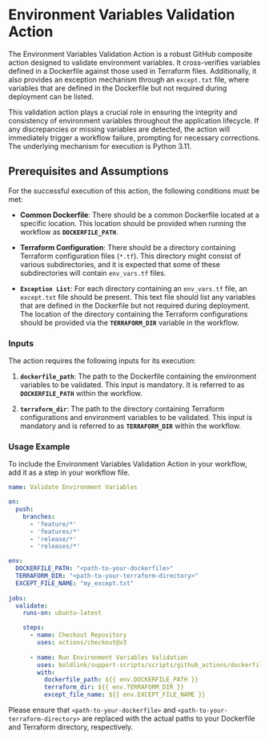 # Environment Variables Validation Action
The Environment Variables Validation Action is a robust GitHub composite action designed to validate environment variables. It cross-verifies variables defined in a Dockerfile against those used in Terraform files. Additionally, it also provides an exception mechanism through an `except.txt` file, where variables that are defined in the Dockerfile but not required during deployment can be listed.

This validation action plays a crucial role in ensuring the integrity and consistency of environment variables throughout the application lifecycle. If any discrepancies or missing variables are detected, the action will immediately trigger a workflow failure, prompting for necessary corrections. The underlying mechanism for execution is Python 3.11.

## Prerequisites and Assumptions
For the successful execution of this action, the following conditions must be met:

- **Common Dockerfile**: There should be a common Dockerfile located at a specific location. This location should be provided when running the workflow as **`DOCKERFILE_PATH`**.

- **Terraform Configuration**: There should be a directory containing Terraform configuration files (`*.tf`). This directory might consist of various subdirectories, and it is expected that some of these subdirectories will contain `env_vars.tf` files.

- **`Exception List`**: For each directory containing an `env_vars.tf` file, an `except.txt` file should be present. This text file should list any variables that are defined in the Dockerfile but not required during deployment.
The location of the directory containing the Terraform configurations should be provided via the **`TERRAFORM_DIR`** variable in the workflow.

### Inputs
The action requires the following inputs for its execution:

1. **`dockerfile_path`**: The path to the Dockerfile containing the environment variables to be validated. This input is mandatory. It is referred to as **`DOCKERFILE_PATH`** within the workflow.

2. **`terraform_dir`**: The path to the directory containing Terraform configurations and environment variables to be validated. This input is mandatory and is referred to as **`TERRAFORM_DIR`** within the workflow.

### Usage Example
To include the Environment Variables Validation Action in your workflow, add it as a step in your workflow file.
```yaml
name: Validate Environment Variables

on:
  push:
    branches:
      - 'feature/*'
      - 'features/*'
      - 'release/*'
      - 'releases/*'

env:
  DOCKERFILE_PATH: "<path-to-your-dockerfile>"
  TERRAFORM_DIR: "<path-to-your-terraform-directory>"
  EXCEPT_FILE_NAME: "my_except.txt"
  
jobs:
  validate:
    runs-on: ubuntu-latest

    steps:
      - name: Checkout Repository
        uses: actions/checkout@v3
        
      - name: Run Environment Variables Validation
        uses: boldlink/support-scripts/scripts/github_actions/dockerfile_variables_validate/examples@main
        with:
          dockerfile_path: ${{ env.DOCKERFILE_PATH }}
          terraform_dir: ${{ env.TERRAFORM_DIR }}
          except_file_name: ${{ env.EXCEPT_FILE_NAME }}
```

Please ensure that `<path-to-your-dockerfile>` and `<path-to-your-terraform-directory>` are replaced with the actual paths to your Dockerfile and Terraform directory, respectively.
